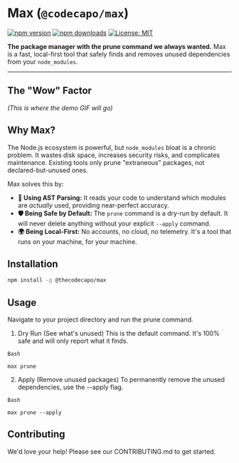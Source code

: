 # Max (`@codecapo/max`)



[![npm version](https://img.shields.io/npm/v/@codecapo/max.svg)](https://www.npmjs.com/package/@codecapo/max)
[![npm downloads](https://img.shields.io/npm/dt/@codecapo/max.svg)](https://www.npmjs.com/package/@codecapo/max)
[![License: MIT](https://img.shields.io/npm/l/@codecapo/max.svg)](https://opensource.org/licenses/MIT)

**The package manager with the prune command we always wanted.** Max is a fast, local-first tool that safely finds and removes unused dependencies from your `node_modules`.

---

## The "Wow" Factor

*(This is where the demo GIF will go)*

## Why Max?

The Node.js ecosystem is powerful, but `node_modules` bloat is a chronic problem. It wastes disk space, increases security risks, and complicates maintenance. Existing tools only prune "extraneous" packages, not declared-but-unused ones.

Max solves this by:
* **🧠 Using AST Parsing:** It reads your code to understand which modules are *actually* used, providing near-perfect accuracy.
* **🛡️ Being Safe by Default:** The `prune` command is a dry-run by default. It will never delete anything without your explicit `--apply` command.
* **🌍 Being Local-First:** No accounts, no cloud, no telemetry. It's a tool that runs on your machine, for your machine.

## Installation

```bash
npm install -g @thecodecapo/max
```
## Usage

Navigate to your project directory and run the prune command.

1. Dry Run (See what's unused)
This is the default command. It's 100% safe and will only report what it finds.

```
Bash

max prune

```

2. Apply (Remove unused packages)
To permanently remove the unused dependencies, use the --apply flag.

```
Bash

max prune --apply

```

## Contributing
We'd love your help! Please see our CONTRIBUTING.md to get started.